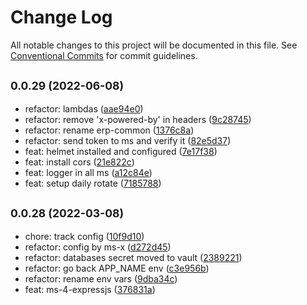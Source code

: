 # Change Log

All notable changes to this project will be documented in this file.
See [Conventional Commits](https://conventionalcommits.org) for commit guidelines.

## <small>0.0.29 (2022-06-08)</small>

* refactor: lambdas ([aae94e0](https://github.com/gmahechas/erp/commit/aae94e0))
* refactor: remove 'x-powered-by' in headers ([9c28745](https://github.com/gmahechas/erp/commit/9c28745))
* refactor: rename erp-common ([1376c8a](https://github.com/gmahechas/erp/commit/1376c8a))
* refactor: send token to ms and verify it ([82e5d37](https://github.com/gmahechas/erp/commit/82e5d37))
* feat: helmet installed and configured ([7e17f38](https://github.com/gmahechas/erp/commit/7e17f38))
* feat: install cors ([21e822c](https://github.com/gmahechas/erp/commit/21e822c))
* feat: logger in all ms ([a12c84e](https://github.com/gmahechas/erp/commit/a12c84e))
* feat: setup daily rotate ([7185788](https://github.com/gmahechas/erp/commit/7185788))





## <small>0.0.28 (2022-03-08)</small>

* chore: track config ([10f9d10](https://github.com/gmahechas/erp/commit/10f9d10))
* refactor: config by ms-x ([d272d45](https://github.com/gmahechas/erp/commit/d272d45))
* refactor: databases secret moved to vault ([2389221](https://github.com/gmahechas/erp/commit/2389221))
* refactor: go back APP_NAME env ([c3e956b](https://github.com/gmahechas/erp/commit/c3e956b))
* refactor: rename env vars ([9dba34c](https://github.com/gmahechas/erp/commit/9dba34c))
* feat: ms-4-expressjs ([376831a](https://github.com/gmahechas/erp/commit/376831a))
